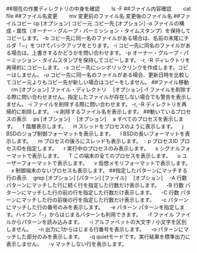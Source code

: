 ##現在の作業ディレクトリの中身を確認
　　ls -F
##ファイル内容確認
　　cat file
##ファイル名変更
　　mv 変更前のファイル名 変更後のファイル名
##ファイルコピー
   cp [オプション] コピー元 コピー先
   [オプション]
   -a	ファイルの構成・属性（オーナー・グループ・パーミッション・タイムスタンプ）を保持してコピーします。
   -b	コピー先に同一名のファイルがある場合は、名前の末尾にチルダ「~」をつけてバックアップをとります。
   -i	コピー先に同名のファイルがある場合は、上書きするかどうかを問い合わせます。
   -p	オーナー・グループ・パーミッション・タイムスタンプを保持してコピーします。
   -r, -R	ディレクトリを再帰的にコピーします。
   -s	コピー先にシンボリックリンクを作成します。コピーはしません。
   -u	コピー先に同一名のファイルがある場合、更新日時を比較してコピー元よりもコピー先が新しい場合はコピーをしません。
##ファイル移動
　rm [オプション] ファイル・ディレクトリ
　[オプション]
-f	ファイルを削除する際に問い合わせません。指定したファイルが存在しない場合でも警告を表示しません。
-i	ファイルを削除する際に問い合わせます。
-r, -R	ディレクトリを再帰的に削除します。
-v	削除するファイル名を表示します。
##動いているプロセスの表示
　ps [オプション]
　[オプション]
　a	すべてのプロセスを表示します。
　f	階層表示します。
　H	スレッドをプロセスのように表示します。
　j	BSDのジョブ制御フォーマットを表示します。
　l	BSDの長いフォーマットを表示します。
　m	プロセスの後ろにスレッドも表示します。
　p プロセスID	プロセスIDを指定します。
　r	実行中のプロセスのみ表示します。
　s	シグナルフォーマットで表示します。
　T	この端末の全てのプロセスを表示します。
　u	ユーザーフォーマットで表示します。
　v	仮想メモリフォーマットで表示します。
　x	制御端末のないプロセスも表示します。
##指定したパターンにマッチする行の表示
　grep [オプション] [パターン] [ファイル]
　[オプション]
　-A 行数	パターンにマッチした行に続く行を指定した行数だけ表示します。
　-B 行数	パターンにマッチした行の前の行を指定した行数だけ表示します。
　-C 行数	パターンにマッチした行の前後の行を指定した行数だけ表示します。
　-c	パターンにマッチした行の番号のみを表示します。
　-e パターン	パターンを指定します。ハイフン「-」からはじまるパターンも利用できます。
　-f ファイル	ファイルからパターンを読み込みます。
　-i	アルファベットの大文字 / 小文字を区別しません。
　-n	出力に1からはじまる行番号を表示します。
　-o	パターンにマッチした部分のみを表示します。
　-q	quietモードです。実行結果を標準出力に表示しません。
　-v	マッチしない行を表示します。
